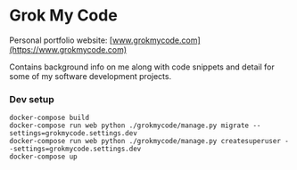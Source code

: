 # Grok My Code
Personal portfolio website: [www.grokmycode.com](https://www.grokmycode.com)

Contains background info on me along with code snippets and detail for some of my software development projects.

### Dev setup
```
docker-compose build
docker-compose run web python ./grokmycode/manage.py migrate --settings=grokmycode.settings.dev
docker-compose run web python ./grokmycode/manage.py createsuperuser --settings=grokmycode.settings.dev
docker-compose up
```
